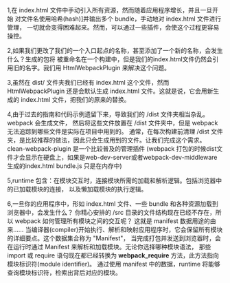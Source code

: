 1,在 index.html 文件中手动引入所有资源，然而随着应用程序增长，并且一旦开始
对文件名使用哈希(hash)]并输出多个 bundle，手动地对 index.html 文件进行管理，
一切就会变得困难起来。然而，可以通过一些插件，会使这个过程更容易操控。



2,如果我们更改了我们的一个入口起点的名称，甚至添加了一个新的名称，会发生什么？生成的包将
被重命名在一个构建中，但是我们的index.html文件仍然会引用旧的名字。我们用 HtmlWebpackPlugin
来解决这个问题。


3,虽然在 dist/ 文件夹我们已经有 index.html 这个文件，然而 HtmlWebpackPlugin
还是会默认生成 index.html 文件。这就是说，它会用新生成的 index.html 文件，把我们的原来的替换。



4,由于过去的指南和代码示例遗留下来，导致我们的 /dist 文件夹相当杂乱。webpack 会生成文件，
然后将这些文件放置在 /dist 文件夹中，但是 webpack 无法追踪到哪些文件是实际在项目中用到的。
通常，在每次构建前清理 /dist 文件夹，是比较推荐的做法，因此只会生成用到的文件。让我们完成这个需求。
clean-webpack-plugin 是一个比较普及的管理插件
(webpack 打包的时候dist文件才会显示在硬盘上，如果是web-dev-server或者webpack-dev-middleware
生成的index.html bundle.js 只是在内存中)



5,runtime 包含：在模块交互时，连接模块所需的加载和解析逻辑。包括浏览器中的已加载模块的连接，
以及懒加载模块的执行逻辑。


6,一旦你的应用程序中，形如 index.html 文件、一些 bundle 和各种资源加载到浏览器中，会发生什么？
你精心安排的 /src 目录的文件结构现在已经不存在，所以 webpack 如何管理所有模块之间的交互呢？
这就是 manifest 数据用途的由来……
当编译器(compiler)开始执行、解析和映射应用程序时，它会保留所有模块的详细要点。这个数据集合称为 "Manifest"，
当完成打包并发送到浏览器时，会在运行时通过 Manifest 来解析和加载模块。无论你选择哪种模块语法，
那些 import 或 require 语句现在都已经转换为 __webpack_require__ 方法，此方法指向模块标识符(module identifier)。
通过使用 manifest 中的数据，runtime 将能够查询模块标识符，检索出背后对应的模块。